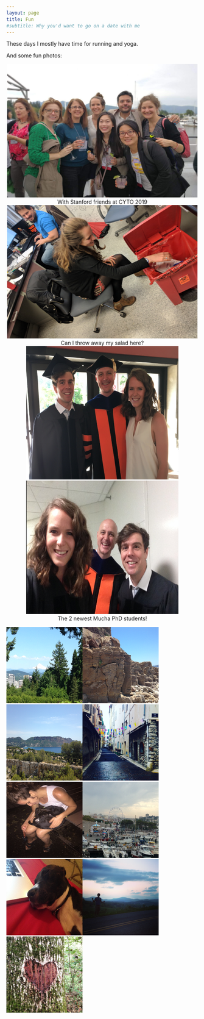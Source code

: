 ```yaml
---
layout: page
title: Fun
#subtitle: Why you'd want to go on a date with me
---
```


These days I mostly have time for running and yoga. 

And some fun photos:

<center><img src="/all.jpg" alt="grad1" width="500" height="350"></center> <center> With Stanford friends at CYTO 2019 </center>

<center><img src="/IMG_20190118_134931.jpg" alt="grad1" width="500" height="350"></center> <center> Can I throw away my salad here? </center>

<center><img src="/img/May12_3.png" alt="grad1" width="400" height="350"></center> <center><img src="/img/May12_4.png" alt="grad2" width="400" height="350"></center> <center> The 2 newest Mucha PhD students! </center>

<img src="/img/2017-05-27 15.46.02.jpg" alt="Potland, OR" width="200" height="200"><img src="/img/2017-07-13 06.48.51.jpg" alt="Toulong, France" width="200" height="200"><img src="/img/2017-07-18 07.34.53.jpg" alt="Toulon, France" width="200" height="200"><img src="/img/2017-07-20 11.04.59.jpg" alt="Nice, France" width="200" height="200"><img src="/img/2017-08-29 21.13.44.jpg" alt="Falling in love" width="200" height="200"><img src="/img/2017-07-20 11.50.57.jpg" alt="Nice,France" width="200" height="200"><img src="/img/2017-09-11 21.50.20.jpg" alt="Sleeping puppy" width="200" height="200"><img src="/img/2017-04-28 20.22.59.jpg" alt="Asheville, NC" width="200" height="200"><img src="/img/2017-10-08 15.17.00.jpg" alt="Chapel Hill, NC" width="200" height="200">






















